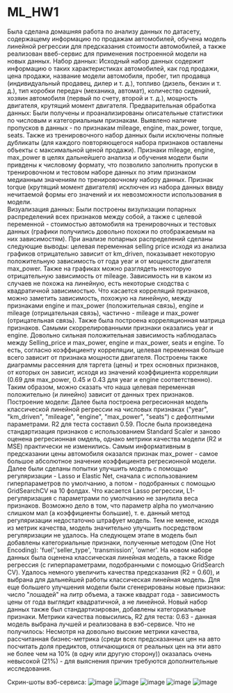 # ML_HW1

Была сделана домашняя работа по анализу данных по датасету, содержащему информацию по продажам автомобилей, обучена модель линейной регрессии для предсказания стоимости автомобилей, а также реализован ввеб-сервис для применения построенной модели на новых данных. 
Набор данных:
Исходный набор данных содержит информацию о таких характеристиках автомобилей, как год продажи, цена продажи, название модели автомобиля, пробег, тип продавца (индивидуальный продавец, дилер и т. д.), топливо (дизель, бензин и т. д.), тип коробки передач (механика, автомат), количество сидений, хозяин автомобиля (первый по счету, второй и т. д.), мощность двигателя, крутящий момент двигателя. 
Предварительная обработка данных: 
Были получены и проанализированы описательные статистики по числовым и категориальным признакам. Выявлено наличие пропусков в данных - по признакам mileage, engine, max_power, torque, seats. Также из тренировочного набор данных были исключены полные дубликаты (для каждого повторяющегося набора признаков оставлены объекты с максимальной ценой продажи). Признаки mileage, engine, max_power в целях дальнейшего анализа и обучения модели были привдены к числовому формату, что позволило заполнить пропуски в тренировочном и тестовом наборе данных по этим признаком медианным значениям по тренировочному набору данных. Признак torque (крутящий момент двигателя) исключен из набора данных ввиду нечитаемой формы его значений и их невозможности использования в модели.  
Визуализация данных: 
Были построены визулизации попарных распределений всех признаков между собой, а также с целевой переменной - стоимостью автомобиля на тренировочных и тестовых данных (графики получились довольно похожи по отображаемым на них зависимостям). При анализе попарных распределений сделаны следующие выводы: целевая переменная selling price исходя из анализа графиков отрицательно зависит от km_driven, показывает некоторую положительную зависимость от года year и от мощности двигателя max_power. Также на графиках можно разглядеть некоторую отрицательную зависимость от mileage. Зависимость ни в каком из случаев не похожа на линейную, есть некоторые сходства с квадратичной зависимостью. Что касается корреляций признаков, можно заметить зависимость, похожую на линейную, между признаками engine и max_power (положительная связь), engine и mileage (отрицательная связь), частично - mileage и max_power (отрицательная связь). 
Также была построена корреляционная матрица признаков. Самыми скоррелированными признаки оказались year и engine. Довольно сильная положительная зависимость наблюдалась между Selling_price и max_power, engine и max_power, seats и engine. То есть, согласно коэффициенту корреляции, целевая переменная больше всего зависит от признака мощности двигателя. 
Построены также диаграммы рассеяния для таргета (цены) и трех основных признаков, от которых он зависит, исходя из значений коэффициента корреляции (0.69 для max_power, 0.45 и 0.43 для year и engine соответственно). Таким образом, можно сказать что наша целевая переменная положительно (и линейно) зависит от данных трех признаков.
Построение модели: 
Далее была построена регресионная модель классической линейной регрессии на числовых признаках ("year", "km_driven", "mileage", "engine", "max_power", "seats") с дефолтными параметрами. R2 для теста составил 0.59. После была произведена стандартизация признаков с использованием Standard Scaler и заново оценена регресионная омдель, однако метрики качества модели (R2 и MSE) практически не изменились. Самым информативным в предсказании цены автомобиля оказался признак max_power - самое большое абсолютное значение коэффициента регресионной модели.
Далее были сделаны попытки улучшить модель с помощью регуляризации - Lasso и Elastic Net, сначала с использованием гиперпараметров по умолчанию, а потом - подобранных с помощью GridSearchCV на 10 фолдах. Что касается Lasso регрессии, L1-регуляризация с параметрами по умолчанию не занулила веса признаков. Возможно дело в том, что параметр alpha по умолчанию слишком мал (а коэффициенты большие), т. е. данный метод регуляризации недостаточно штрафует модель. Тем не менее, исходя из метрик качества, модель значительно улучшить посредством регуляризации не удалось. 
На следующем этапе в модель был добавлены категориальные признаки, полученные методом (One Hot Encoding): 'fuel','seller_type', 'transmission', 'owner'. На новом наборе данных была оценена классическая линейная модель, а также Ridge регрессия (с гиперпараметрами, подобранными с помощью GridSearch CV). Удалось немного увеличить качества предсказания (R2 = 0.60), и выбрана для дальнейшей работы классическая линейная модель.
Для еще большего улучшения модели были сгенерированы новые признаки:  число "лошадей" на литр объема, а также квадрат года - зависимость цены от года выглядит квадратичной, а не линейной. Новый набор данных также был стандартизирован, добавлены категориальные признаки. Метрики качества повысились, R2 для теста: 0.63 - данная модель выбрана лучшей и реализована в вэб-сервисе. 
Что не получилось:
Несмотря на довольно высокие метрики качества, рассчитанная бизнес-метрика (среди всех предсказанных цен на авто посчитать доля предиктов, отличающихся от реальных цен на эти авто не более чем на 10% (в одну или другую сторону)) оказалась очень невысокой (21%) - для выяснения причин требуются дополнительные исследования. 


Скрин-шоты вэб-сервиса: 
![image](https://github.com/LyubovGuzhvina/ML_HW1/assets/147088872/907e2cd1-46a7-4207-b5c2-41e169dd0c4c)
![image](https://github.com/LyubovGuzhvina/ML_HW1/assets/147088872/9804bb3e-eb28-42f2-813e-4f4c86692a23)
![image](https://github.com/LyubovGuzhvina/ML_HW1/assets/147088872/1fa61305-cf28-420b-9947-b320e0b39da2)
![image](https://github.com/LyubovGuzhvina/ML_HW1/assets/147088872/24a1ba02-40c4-4161-82d0-f9608291e9b0)
![image](https://github.com/LyubovGuzhvina/ML_HW1/assets/147088872/aeb3c3d6-b330-4d48-8a02-6a9e5cb13462)


